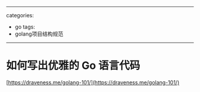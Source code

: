 
---
categories:
- go
  tags:
- golang项目结构规范
---


# 如何写出优雅的 Go 语言代码

[https://draveness.me/golang-101/](https://draveness.me/golang-101/)


